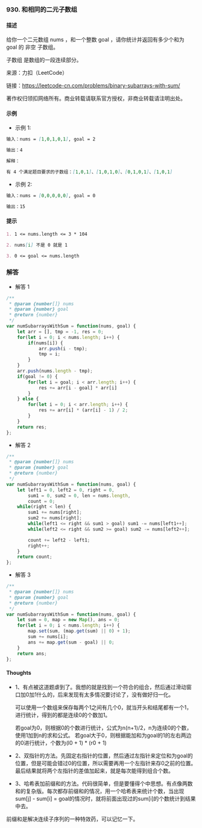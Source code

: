 ### 930. 和相同的二元子数组

#### 描述

给你一个二元数组 nums ，和一个整数 goal ，请你统计并返回有多少个和为 goal 的 非空 子数组。

子数组 是数组的一段连续部分。

来源：力扣（LeetCode）

链接：https://leetcode-cn.com/problems/binary-subarrays-with-sum/

著作权归领扣网络所有。商业转载请联系官方授权，非商业转载请注明出处。

#### 示例

+ 示例 1:
```md
输入：nums = [1,0,1,0,1], goal = 2

输出：4

解释：

有 4 个满足题目要求的子数组：[1,0,1]、[1,0,1,0]、[0,1,0,1]、[1,0,1]
```
+ 示例 2:
```md
输入：nums = [0,0,0,0,0], goal = 0

输出：15
```


#### 提示
```md
1. 1 <= nums.length <= 3 * 104

2. nums[i] 不是 0 就是 1

3. 0 <= goal <= nums.length
```

### 解答

+ 解答 1
```js
/**
 * @param {number[]} nums
 * @param {number} goal
 * @return {number}
 */
var numSubarraysWithSum = function(nums, goal) {
    let arr = [], tmp = -1, res = 0;
    for(let i = 0; i < nums.length; i++) {
        if(nums[i]) {
            arr.push(i - tmp);
            tmp = i;
        }
    }
    arr.push(nums.length - tmp);
    if(goal != 0) {
        for(let i = goal; i < arr.length; i++) {
            res += arr[i - goal] * arr[i]
        }
    } else {
        for(let i = 0; i < arr.length; i++) {
            res += arr[i] * (arr[i] - 1) / 2;
        }
    }
    return res;
};
```

+ 解答 2
```js
/**
 * @param {number[]} nums
 * @param {number} goal
 * @return {number}
 */
var numSubarraysWithSum = function(nums, goal) {
    let left1 = 0, left2 = 0, right = 0,
        sum1 = 0, sum2 = 0, len = nums.length,
        count = 0;
    while(right < len) {
        sum1 += nums[right];
        sum2 += nums[right];
        while(left1 <= right && sum1 > goal) sum1 -= nums[left1++];
        while(left2 <= right && sum2 >= goal) sum2 -= nums[left2++];

        count += left2 - left1;
        right++;
    }
    return count;
};
```

+ 解答 3
```js
/**
 * @param {number[]} nums
 * @param {number} goal
 * @return {number}
 */
var numSubarraysWithSum = function(nums, goal) {
    let sum = 0, map = new Map(), ans = 0;
    for(let i = 0; i < nums.length; i++) {
        map.set(sum, (map.get(sum) || 0) + 1);
        sum += nums[i];
        ans += map.get(sum - goal) || 0;
    }
    return ans;
};
```

#### Thoughts

+ 1、有点被这道题虐到了。我想的就是找到一个符合的组合，然后通过滑动窗口加0加1什么的，后来发现有太多情况要讨论了，没有做好归一化。

  可以使用一个数组来保存每两个1之间有几个0，就当开头和结尾都有一个1，进行统计，得到的都是连续0的个数加1。
  
  若goal为0，则根据0的个数进行统计，公式为n(n+1)/2，n为连续0的个数，使用1加到n的求和公式。
  若goal大于0，则根据能加和为goal的1的左右两边的0进行统计，个数为(l0 + 1) * (r0 + 1)

+ 2、双指针的方法。先固定右指针的位置，然后通过左指针来定位和为goal的位置，但是可能会错过0的位置，所以需要再用一个左指针来存0之前的位置。最后结果就将两个左指针的差值加起来，就是每次能得到组合个数。

+ 3、哈希表加前缀和的方法。代码很简单，但是要懂得个中思想。有点像两数和的复杂版。每次都存前缀和的情况，用一个哈希表来统计个数，当出现sum[j] - sum[i] = goal的情况时，就将前面出现过的sum[i]的个数统计到结果中去。

前缀和是解决连续子序列的一种特效药，可以记忆一下。